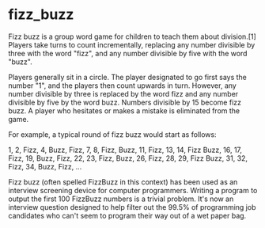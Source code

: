 # fizz_buzz
Fizz buzz is a group word game for children to teach them about division.[1] Players take turns to count incrementally, replacing any number divisible by three with the word "fizz", and any number divisible by five with the word "buzz".

Players generally sit in a circle. The player designated to go first says the number "1", and the players then count upwards in turn. However, any number divisible by three is replaced by the word fizz and any number divisible by five by the word buzz. Numbers divisible by 15 become fizz buzz. A player who hesitates or makes a mistake is eliminated from the game.

For example, a typical round of fizz buzz would start as follows:

1, 2, Fizz, 4, Buzz, Fizz, 7, 8, Fizz, Buzz, 11, Fizz, 13, 14, Fizz Buzz, 16, 17, Fizz, 19, Buzz, Fizz, 22, 23, Fizz, Buzz, 26, Fizz, 28, 29, Fizz Buzz, 31, 32, Fizz, 34, Buzz, Fizz, ...

Fizz buzz (often spelled FizzBuzz in this context) has been used as an interview screening device for computer programmers.
Writing a program to output the first 100 FizzBuzz numbers is a trivial problem.
It's now an interview question designed to help filter out the 99.5% of programming job candidates who can't seem to program their way out of a wet paper bag.
